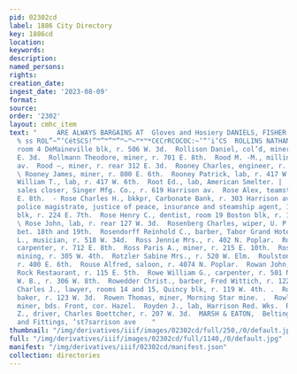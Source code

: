 ```yaml
---
pid: 02302cd
label: 1886 City Directory
key: 1886cd
location: 
keywords: 
description: 
named_persons: 
rights: 
creation_date: 
ingest_date: '2023-08-09'
format: 
source: 
order: '2302'
layout: cmhc_item
text: "     ARE ALWAYS BARGAINS AT  Gloves and Hosiery DANIELS, FISHER & SMITH’S.
  % ss ROL”~“‘CétSCS!”™”™”™”™~™~™*™*C€CrRCOCOC:~‘“‘i‘CS  ROLLINS NATHANIEL, lawyer,
  room 4 DeMaineville blk, r. 506 W. 3d.  Rollison Daniel, col’d, miner, r. rear 123
  E. 3d.  Rollmann Theodore, miner, r. 701 E. 8th.  Rood M. -M., millinery, 415 Harrison
  av.  Rood —, miner, r. rear 312 E. 3d.  Rooney Charles, engineer, r. 800 E. 6th.
  \ Rooney James, miner, r. 800 E. 6th.  Rooney Patrick, lab, r. 417 W. 6th. :  Rooney
  William T., lab, r. 417 W. 6th.  Root Ed., lab, American Smelter. |  Root F. M.,
  sales closer, Singer Mfg. Co., r. 619 Harrison av.  Rose Alex, teamster; r. 516
  E. 8th.  - Rose Charles H., bkkpr, Carbonate Bank, r. 303 Harrison av.  ROSE FRANCIS,
  police magistrate, justice of peace, insurance and steamship agent, 18 and 19 How##l
  blk, r. 224 E. 7th.  Rose Henry C., dentist, room 19 Boston blk, r. 137 E. 9th.
  \ Rose John, lab, r. rear 127 W. 3d.  Rosenberg Charles, wiper, U. P. Ry., r. Hazel,
  bet. 18th and 19th.  Rosendorff Reinhold C., barber, Tabor Grand Hotel.  Ross James
  L., musician, r. 518 W. 34d.  Ross Jennie Mrs., r. 402 N. Poplar.  Ross John J.,
  carpenter, r. 712 E. 8th.  Ross Paris A., miner, r. 215 E. 10th.  Rosse Adolph,
  mining, r. 305 W. 4th.  Rotzler Sabine Mrs., r. 520 W. Elm.  Roulston J. J., miner.
  r. 400 E. 6th.  Rouse Alfred, saloon, r. 4074 N. Poplar.  Rowan John, waiter, Saddle
  Rock Restaurant, r. 115 E. 5th.  Rowe William G., carpenter, r. 501 N. Alder.  Rowe
  W. B., r. 306 W. 8th.  Rowedder Christ., barber, Fred Wittich, r. 122 W. 4th.  Rowell
  Charles J., lawyer, rooms 14 and 15, Quincy blk, r. 119 W. 4th. .  Rowell Harry,
  baker, r. 123 W. 3d.  Rowen Thomas, miner, Morning Star mine. .  Rowlands Thomas,
  miner, bds. Front, cor. Hazel.  Royden J., lab, Harrison Red. Wks.  Royer Harry
  Z., driver, Charles Boettcher, r. 207 W. 3d.  MARSH & EATON,  Belting, Hose, Pipe
  and Fittings, ‘st7sarrison ave    "
thumbnail: "/img/derivatives/iiif/images/02302cd/full/250,/0/default.jpg"
full: "/img/derivatives/iiif/images/02302cd/full/1140,/0/default.jpg"
manifest: "/img/derivatives/iiif/02302cd/manifest.json"
collection: directories
---
```

